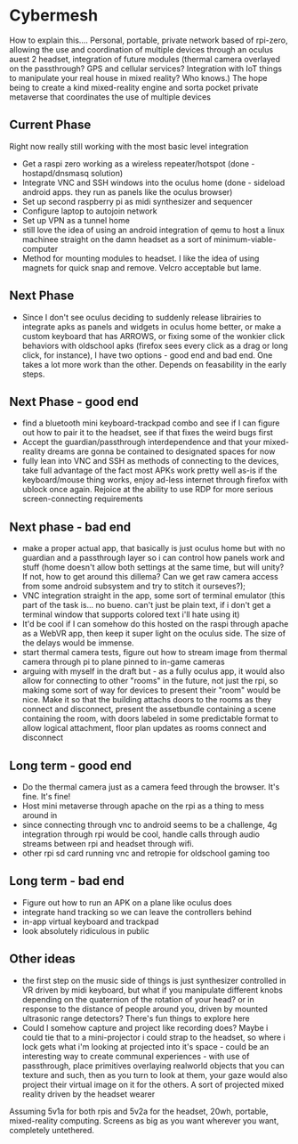 # Cybermesh

How to explain this.... Personal, portable, private network based of rpi-zero, allowing the use and coordination of multiple devices through an oculus auest 2 headset, integration of future modules (thermal camera overlayed on the passthrough? GPS and cellular services? Integration with IoT things to manipulate your real house in mixed reality? Who knows.) The hope being to create a kind mixed-reality engine and sorta pocket private metaverse that coordinates the use of multiple devices

## Current Phase
Right now really still working with the most basic level integration
- Get a raspi zero working as a wireless repeater/hotspot (done - hostapd/dnsmasq solution)
- Integrate VNC and SSH windows into the oculus home (done - sideload android apps. they run as panels like the oculus browser)
- Set up second raspberry pi as midi synthesizer and sequencer
- Configure laptop to autojoin network
- Set up VPN as a tunnel home
- still love the idea of using an android integration of qemu to host a linux machinee straight on the damn headset as a sort of minimum-viable-computer
- Method for mounting modules to headset. I like the idea of using magnets for quick snap and remove. Velcro acceptable but lame.

## Next Phase
- Since I don't see oculus deciding to suddenly release librairies to integrate apks as panels and widgets in oculus home better, or make a custom keyboard that has ARROWS, or fixing some of the wonkier click behaviors with oldschool apks (firefox sees every click as a drag or long click, for instance), I have two options - good end and bad end. One takes a lot more work than the other. Depends on feasability in the early steps.

## Next Phase - good end
- find a bluetooth mini keyboard-trackpad combo and see if I can figure out how to pair it to the headset, see if that fixes the weird bugs first
- Accept the guardian/passthrough interdependence and that your mixed-reality dreams are gonna be contained to designated spaces for now
- fully lean into VNC and SSH as methods of connecting to the devices, take full advantage of the fact most APKs work pretty well as-is if the keyboard/mouse thing works, enjoy ad-less internet through firefox with ublock once again. Rejoice at the ability to use RDP for more serious screen-connecting requirements

## Next phase - bad end
- make a proper actual app, that basically is just oculus home but with no guardian and a passthrough layer so i can control how panels work and stuff (home doesn't allow both settings at the same time, but will unity? If not, how to get around this dillema? Can we get raw camera access from some android subsystem and try to stitch it ourseves?);
- VNC integration straight in the app, some sort of terminal emulator (this part of the task is... no bueno. can't just be plain text, if i don't get a terminal window that supports colored text i'll hate using it)
- It'd be cool if I can somehow do this hosted on the raspi through apache as a WebVR app, then keep it super light on the oculus side. The size of the delays would be immense.
- start thermal camera tests, figure out how to stream image from thermal camera through pi to plane pinned to in-game cameras
- arguing with myself in the draft but - as a fully oculus app, it would also allow for connecting to other "rooms" in the future, not just the rpi, so making some sort of way for devices to present their "room" would be nice. Make it so that the building attachs doors to the rooms as they connect and disconnect, present the assetbundle containing a scene containing the room, with doors labeled in some predictable format to allow logical attachment, floor plan updates as rooms connect and disconnect

## Long term - good end
- Do the thermal camera just as a camera feed through the browser. It's fine. It's fine!
- Host mini metaverse through apache on the rpi as a thing to mess around in
- since connecting through vnc to android seems to be a challenge, 4g integration through rpi would be cool, handle calls through audio streams between rpi and headset through wifi.
- other rpi sd card running vnc and retropie for oldschool gaming too

## Long term - bad end
- Figure out how to run an APK on a plane like oculus does
- integrate hand tracking so we can leave the controllers behind
- in-app virtual keyboard and trackpad
- look absolutely ridiculous in public

## Other ideas
- the first step on the music side of things is just synthesizer controlled in VR driven by midi keyboard, but what if you manipulate different knobs depending on the quaternion of the rotation of your head? or in response to the distance of people around you, driven by mounted ultrasonic range detectors? There's fun things to explore here
- Could I somehow capture and project like recording does? Maybe i could tie that to a mini-projector i could strap to the headset, so where i lock gets what i'm looking at projected into it's space - could be an interesting way to create communal experiences - with use of passthrough, place primitives overlaying realworld objects that you can texture and such, then as you turn to look at them, your gaze would also project their virtual image on it for the others. A sort of projected mixed reality driven by the headset wearer

Assuming 5v1a for both rpis and 5v2a for the headset, 20wh, portable, mixed-reality computing. Screens as big as you want wherever you want, completely untethered.
